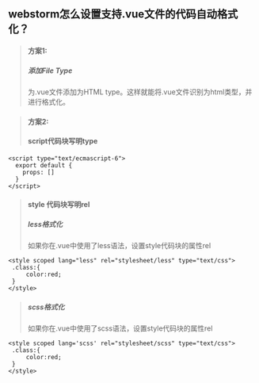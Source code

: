 ## webstorm怎么设置支持.vue文件的代码自动格式化？
>#### 方案1:
>##### 添加File Type
>为.vue文件添加为HTML type。这样就能将.vue文件识别为html类型，并进行格式化。

>#### 方案2:
>#### script代码块写明type

    <script type="text/ecmascript-6">
      export default {
        props: []
      }
    </script>
>#### style 代码块写明rel
>##### less格式化
>如果你在.vue中使用了less语法，设置style代码块的属性rel

    <style scoped lang="less" rel="stylesheet/less" type="text/css">
     .class:{
         color:red;
     }
    </style>
    
>##### scss格式化
>如果你在.vue中使用了scss语法，设置style代码块的属性rel

    <style scoped lang='scss' rel="stylesheet/scss" type="text/css">
     .class:{
         color:red;
     }
    </style>